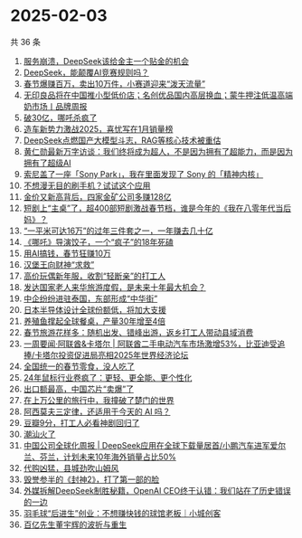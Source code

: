 # 2025-02-03

共 36 条

<!-- BEGIN 36KR -->
<!-- 最后更新时间 2025-02-03 13:23:31 +0800 -->
1. [服务崩溃，DeepSeek该给金主一个贴金的机会](https://36kr.com/p/3149045371198210)
1. [DeepSeek，能颠覆AI竞赛规则吗？](https://36kr.com/p/3147428435925513)
1. [春节爆赚百万，卖出10万件，小赛道迎来“泼天流量”](https://36kr.com/p/3148074162854402)
1. [无印良品将在中国推小型低价店；名创优品国内高层换血；蒙牛押注低温高端奶市场丨品牌周报](https://36kr.com/p/3149222980213512)
1. [破30亿，哪吒杀疯了](https://36kr.com/p/3149155146488325)
1. [造车新势力激战2025，喜忧写在1月销量榜](https://36kr.com/p/3147982401273600)
1. [DeepSeek点燃国产大模型斗志，RAG等核心技术被重估](https://36kr.com/p/3147514116594176)
1. [黄仁勋最新万字访谈：我们终将成为超人，不是因为拥有了超能力，而是因为拥有了超级AI](https://36kr.com/p/3150205182614273)
1. [索尼盖了一座「Sony Park」，我在里面发现了 Sony 的「精神内核」](https://36kr.com/p/3147581721533193)
1. [不想漫无目的刷手机？试试这个应用](https://36kr.com/p/3148974682954249)
1. [金价又新高背后，四家金矿公司多赚128亿](https://36kr.com/p/3148769795267329)
1. [短剧上“主桌”了，超400部短剧激战春节档，谁是今年的《我在八零年代当后妈》？](https://36kr.com/p/3148962189630216)
1. [“一平米可达16万”的过年三件套之一，一年赚去几十亿](https://36kr.com/p/3148958473149187)
1. [《哪吒》导演饺子，一个“疯子”的18年死磕](https://36kr.com/p/3149499460435715)
1. [用AI搞钱，春节狂赚10万](https://36kr.com/p/3149519279184643)
1. [汉堡王向财神“求救”](https://36kr.com/p/3148898108086785)
1. [高价玩偶新年服，收割“轻断亲”的打工人](https://36kr.com/p/3149408207166216)
1. [发达国家老人来华旅游度假，是未来十年最大机会？](https://36kr.com/p/3149521956552457)
1. [中企纷纷进驻泰国，东部形成“中华街”](https://36kr.com/p/3149193186908680)
1. [日本半导体设计全球份额低，将加大支援](https://36kr.com/p/3147815128259080)
1. [养殖鱼撑起全球餐桌，产量30年增至4倍](https://36kr.com/p/3149193252477703)
1. [春节旅游花样多：随机出发、错峰出游，返乡打工人带动县域消费](https://36kr.com/p/3149135068797704)
1. [一周要闻·阿联酋&卡塔尔 | 阿联酋二手电动汽车市场激增53%，比亚迪受追捧/卡塔尔投资促进局亮相2025年世界经济论坛](https://36kr.com/p/3149474556697347)
1. [全国统一的春节零食，没人吃了](https://36kr.com/p/3148167676173061)
1. [24年鼠标行业卷疯了：更轻、更全能、更个性化](https://36kr.com/p/3149000586067713)
1. [出口额最高，中国芯片“卖爆”了](https://36kr.com/p/3147560566217478)
1. [在上万公里的旅行中，我撞破了楚门的世界](https://36kr.com/p/3147542329907973)
1. [阿西莫夫三定律，还适用于今天的 AI 吗？](https://36kr.com/p/3148966476585730)
1. [豆瓣9分，打工人必看神剧回归了](https://36kr.com/p/3147689284180487)
1. [潮汕火了](https://36kr.com/p/3147763635575553)
1. [中国公司全球化周报 | DeepSeek应用在全球下载量居首/小鹏汽车进军爱尔兰、芬兰，计划未来10年海外销量占比50%](https://36kr.com/p/3147647199304450)
1. [代购凶猛，县城劲吹山姆风](https://36kr.com/p/3147831650074377)
1. [毁誉参半的《封神2》，打了第一部的脸](https://36kr.com/p/3147831228324613)
1. [外媒拆解DeepSeek制胜秘籍，OpenAI CEO终于认错：我们站在了历史错误的一边](https://36kr.com/p/3147635441211909)
1. [羽毛球“后进生”创业：不想赚快钱的球馆老板｜小城创客](https://36kr.com/p/3147924566366977)
1. [百亿先生董宇辉的波折与重生](https://36kr.com/p/3147868139608840)
<!-- END 36KR -->